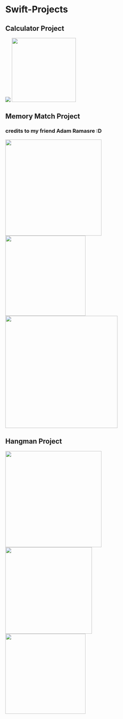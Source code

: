 # Swift-Projects

## Calculator Project
<img src="calculator1.png" >
<img src="calculator2.png" width="200">

## Memory Match Project
### credits to my friend Adam Ramasre :D
<img src="memmatch3.png" width="300">
<img src="memmatch1.png" width="250">
<img src="memmatch2.png" width="350">

## Hangman Project
<img src="hangman3.png" width="300">
<img src="hangman1.png" width="270">
<img src="hangman2.png" width="250">
